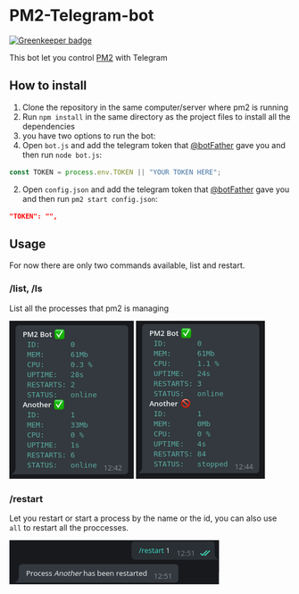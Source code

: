 # PM2-Telegram-bot

[![Greenkeeper badge](https://badges.greenkeeper.io/MrMarble/PM2-Telegram-bot.svg)](https://greenkeeper.io/)

  This bot let you control [PM2](https://pm2.io/doc/) with Telegram

## How to install
1. Clone the repository in the same computer/server where pm2 is running
2. Run `npm install` in the same directory as the project files to install all the dependencies
3. you have two options to run the bot:
  1. Open `bot.js` and add the telegram token that [@botFather](https://t.me/BotFather) gave you and then run `node bot.js`:
  ```javascript
  const TOKEN = process.env.TOKEN || "YOUR TOKEN HERE";
  ```
  2. Open `config.json` and add the telegram token that [@botFather](https://t.me/BotFather) gave you and then run `pm2 start config.json`:
```json
"TOKEN": "",
```

## Usage
For now there are only two commands available, list and restart.

### /list, /ls
  List all the processes that pm2 is managing 
  
  ![](assets/markdown-img-paste-20180819124409749.png) ![](assets/markdown-img-paste-20180819124449325.png)
### /restart
Let you restart or start a process by the name or the id, you can also use `all` to restart all the proccesses.

![](assets/markdown-img-paste-2018081912521625.png)
